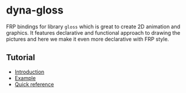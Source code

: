 # dyna-gloss

FRP bindings for library `gloss` which is great
to create 2D animation and graphics. It features declarative
and functional approach to drawing the pictures and here we
make it even more declarative with FRP style.

## Tutorial

* [Introduction](https://github.com/anton-k/dyna-frp/blob/main/dyna-gloss/tutorial/00-intro.md)
* [Example](https://github.com/anton-k/dyna-frp/blob/main/dyna-gloss/tutorial/01-example.md)
* [Quick reference](https://github.com/anton-k/dyna-frp/blob/main/dyna-gloss/tutorial/101-reference.md)
